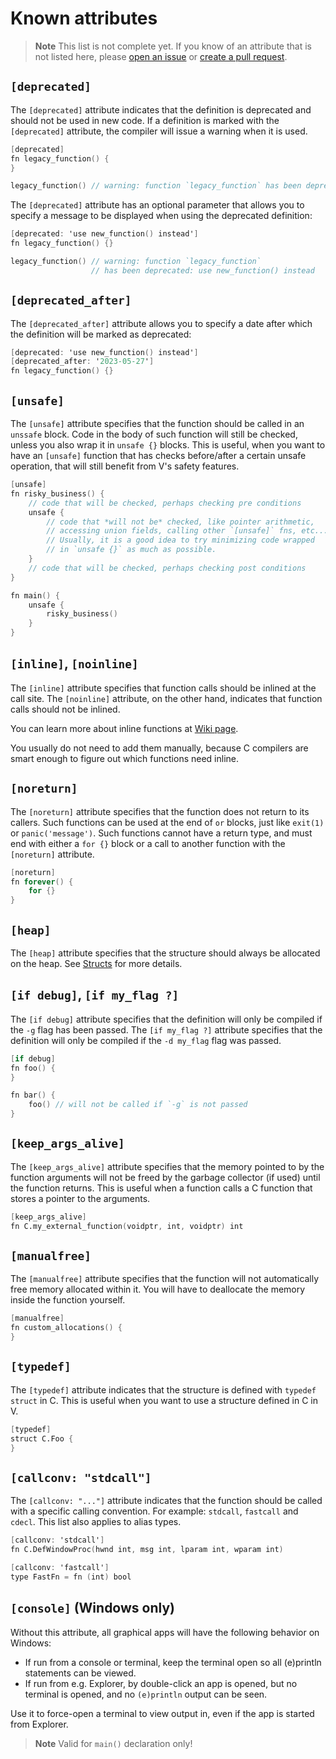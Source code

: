 # Known attributes

> **Note**
> This list is not complete yet.
> If you know of an attribute that is not listed here, please
> [open an issue](https://github.com/vlang-foundation/docs/issues/new)
> or
> [create a pull request](https://github.com/vlang-foundation/docs/edit/master/docs/concepts/attributes/known-attributes.md).

## `[deprecated]`

The `[deprecated]` attribute indicates that the definition is deprecated and should not be used in
new code.
If a definition is marked with the `[deprecated]` attribute, the compiler will issue a warning when
it is used.

```v
[deprecated]
fn legacy_function() {
}

legacy_function() // warning: function `legacy_function` has been deprecated
```

The `[deprecated]` attribute has an optional parameter that allows you to specify a message to be
displayed when using the deprecated definition:

```v nofmt
[deprecated: 'use new_function() instead']
fn legacy_function() {}

legacy_function() // warning: function `legacy_function`
                  // has been deprecated: use new_function() instead
```

## `[deprecated_after]`

The `[deprecated_after]` attribute allows you to specify a date after which the definition will be
marked as deprecated:

```v
[deprecated: 'use new_function() instead']
[deprecated_after: '2023-05-27']
fn legacy_function() {}
```

## `[unsafe]`

The `[unsafe]` attribute specifies that the function should be called in an `unssafe` block.
Code in the body of such function will still be checked, unless you also wrap it in `unsafe {}`
blocks.
This is useful, when you want to have an `[unsafe]` function that has checks before/after a certain
unsafe operation, that will still benefit from V's safety features.

```v play
[unsafe]
fn risky_business() {
    // code that will be checked, perhaps checking pre conditions
    unsafe {
        // code that *will not be* checked, like pointer arithmetic,
        // accessing union fields, calling other `[unsafe]` fns, etc...
        // Usually, it is a good idea to try minimizing code wrapped
        // in `unsafe {}` as much as possible.
    }
    // code that will be checked, perhaps checking post conditions
}

fn main() {
    unsafe {
        risky_business()
    }
}
```

## `[inline]`, `[noinline]`

The `[inline]` attribute specifies that function calls should be inlined at the call site.
The `[noinline]` attribute, on the other hand, indicates that function calls should not be inlined.

You can learn more about inline functions at
[Wiki page](https://en.wikipedia.org/wiki/Inline_function).

You usually do not need to add them manually, because C compilers are smart enough to figure out
which functions need inline.

## `[noreturn]`

The `[noreturn]` attribute specifies that the function does not return to its callers.
Such functions can be used at the end of `or` blocks, just like `exit(1)` or `panic('message')`.
Such functions cannot have a return type, and must end with either a `for {}` block or a call to
another function with the `[noreturn]` attribute.

```v
[noreturn]
fn forever() {
	for {}
}
```

## `[heap]`

The `[heap]` attribute specifies that the structure should always be allocated on the heap.
See [Structs](../structs/overview.md#always-heap-allocated-structs) for more details.

## `[if debug]`, `[if my_flag ?]`

The `[if debug]` attribute specifies that the definition will only be compiled
if the `-g` flag has been passed.
The `[if my_flag ?]` attribute specifies that the definition will only be compiled
if the `-d my_flag` flag was passed.

```v
[if debug]
fn foo() {
}

fn bar() {
	foo() // will not be called if `-g` is not passed
}
```

## `[keep_args_alive]`

The `[keep_args_alive]` attribute specifies that the memory pointed to by the function arguments
will not be
freed by the garbage collector (if used) until the function returns.
This is useful when a function calls a C function that stores a pointer to the arguments.

```v
[keep_args_alive]
fn C.my_external_function(voidptr, int, voidptr) int
```

## `[manualfree]`

The `[manualfree]` attribute specifies that the function will not automatically free memory
allocated within it.
You will have to deallocate the memory inside the function yourself.

```v
[manualfree]
fn custom_allocations() {
}
```

## `[typedef]`

The `[typedef]` attribute indicates that the structure is defined with `typedef struct` in C.
This is useful when you want to use a structure defined in C in V.

```v
[typedef]
struct C.Foo {
}
```

## `[callconv: "stdcall"]`

The `[callconv: "..."]` attribute indicates that the function should be called with a specific
calling convention.
For example: `stdcall`, `fastcall` and `cdecl`.
This list also applies to alias types.

```v
[callconv: 'stdcall']
fn C.DefWindowProc(hwnd int, msg int, lparam int, wparam int)

[callconv: 'fastcall']
type FastFn = fn (int) bool
```

## `[console]` (Windows only)

Without this attribute, all graphical apps will have the following behavior on Windows:

- If run from a console or terminal, keep the terminal open so all (e)println statements can be
  viewed.
- If run from e.g. Explorer, by double-click an app is opened, but no terminal is opened, and no
  `(e)println` output can be seen.

Use it to force-open a terminal to view output in, even if the app is started from Explorer.

> **Note**
> Valid for `main()` declaration only!
